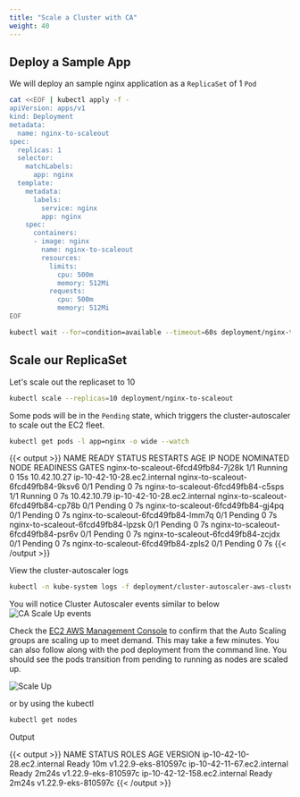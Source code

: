 ```yaml
---
title: "Scale a Cluster with CA"
weight: 40
---
```


## Deploy a Sample App

We will deploy an sample nginx application as a `ReplicaSet` of 1 `Pod`

```bash
cat <<EOF | kubectl apply -f -
apiVersion: apps/v1
kind: Deployment
metadata:
  name: nginx-to-scaleout
spec:
  replicas: 1
  selector:
    matchLabels:
      app: nginx
  template:
    metadata:
      labels:
        service: nginx
        app: nginx
    spec:
      containers:
      - image: nginx
        name: nginx-to-scaleout
        resources:
          limits:
            cpu: 500m
            memory: 512Mi
          requests:
            cpu: 500m
            memory: 512Mi
EOF

kubectl wait --for=condition=available --timeout=60s deployment/nginx-to-scaleout
```

## Scale our ReplicaSet

Let's scale out the replicaset to 10

```bash hook=ca-pod-scaleout
kubectl scale --replicas=10 deployment/nginx-to-scaleout
```

Some pods will be in the `Pending` state, which triggers the cluster-autoscaler to scale out the EC2 fleet.

```bash test=false
kubectl get pods -l app=nginx -o wide --watch
```

{{< output >}}
NAME                                 READY   STATUS    RESTARTS   AGE   IP            NODE                          NOMINATED NODE   READINESS GATES
nginx-to-scaleout-6fcd49fb84-7j28k   1/1     Running   0          15s   10.42.10.27   ip-10-42-10-28.ec2.internal   <none>           <none>
nginx-to-scaleout-6fcd49fb84-9ksv6   0/1     Pending   0          7s    <none>        <none>                        <none>           <none>
nginx-to-scaleout-6fcd49fb84-c5sps   1/1     Running   0          7s    10.42.10.79   ip-10-42-10-28.ec2.internal   <none>           <none>
nginx-to-scaleout-6fcd49fb84-cp78b   0/1     Pending   0          7s    <none>        <none>                        <none>           <none>
nginx-to-scaleout-6fcd49fb84-gj4pq   0/1     Pending   0          7s    <none>        <none>                        <none>           <none>
nginx-to-scaleout-6fcd49fb84-lmm7q   0/1     Pending   0          7s    <none>        <none>                        <none>           <none>
nginx-to-scaleout-6fcd49fb84-lpzsk   0/1     Pending   0          7s    <none>        <none>                        <none>           <none>
nginx-to-scaleout-6fcd49fb84-psr6v   0/1     Pending   0          7s    <none>        <none>                        <none>           <none>
nginx-to-scaleout-6fcd49fb84-zcjdx   0/1     Pending   0          7s    <none>        <none>                        <none>           <none>
nginx-to-scaleout-6fcd49fb84-zpls2   0/1     Pending   0          7s    <none>        <none>                        <none>           <none>
{{< /output >}}

View the cluster-autoscaler logs

```bash test=false
kubectl -n kube-system logs -f deployment/cluster-autoscaler-aws-cluster-autoscaler
```

You will notice Cluster Autoscaler events similar to below
![CA Scale Up events](/images/scaling-asg-up2.png)

Check the [EC2 AWS Management Console](https://console.aws.amazon.com/ec2/home?#Instances:sort=instanceId) to confirm that the Auto Scaling groups are scaling up to meet demand. This may take a few minutes. You can also follow along with the pod deployment from the command line. You should see the pods transition from pending to running as nodes are scaled up.

![Scale Up](/images/scaling-asg-up.png)

or by using the kubectl

```bash
kubectl get nodes
```

Output

{{< output >}}
NAME                           STATUS   ROLES    AGE     VERSION
ip-10-42-10-28.ec2.internal    Ready    <none>   10m     v1.22.9-eks-810597c
ip-10-42-11-67.ec2.internal    Ready    <none>   2m24s   v1.22.9-eks-810597c
ip-10-42-12-158.ec2.internal   Ready    <none>   2m24s   v1.22.9-eks-810597c
{{< /output >}}
